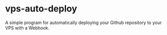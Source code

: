 # vps-auto-deploy
A simple program for automatically deploying your Github repository to your VPS with a Webhook.